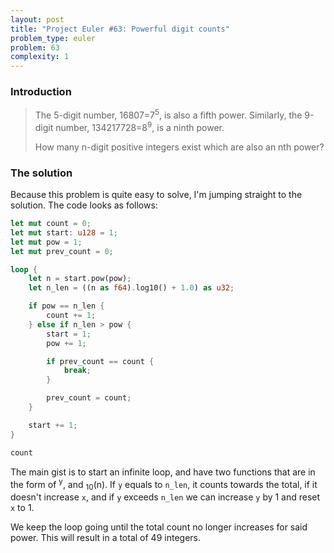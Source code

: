 ```yaml
---
layout: post
title: "Project Euler #63: Powerful digit counts"
problem_type: euler
problem: 63
complexity: 1
---
```


### Introduction

> The 5-digit number, 16807=7<sup>5</sup>, is also a fifth power. Similarly, the 9-digit number, 134217728=8<sup>9</sup>, is a ninth power.
>
> How many n-digit positive integers exist which are also an nth power?

### The solution

Because this problem is quite easy to solve, I'm jumping straight to the solution. The code looks as follows:

```rust
let mut count = 0;
let mut start: u128 = 1;
let mut pow = 1;
let mut prev_count = 0;

loop {
    let n = start.pow(pow);
    let n_len = ((n as f64).log10() + 1.0) as u32;

    if pow == n_len {
        count += 1;
    } else if n_len > pow {
        start = 1;
        pow += 1;

        if prev_count == count {
            break;
        }

        prev_count = count;
    }

    start += 1;
}

count
```

The main gist is to start an infinite loop, and have two functions that are in the form of <math>n = x<sup>y</sup></math>, and <math>n_len = log<sub>10</sub>(n)</math>. If `y` equals to `n_len`, it counts towards the total, if it doesn't increase `x`, and if `y` exceeds `n_len` we can increase `y` by 1 and reset `x` to 1.

We keep the loop going until the total count no longer increases for said power. This will result in a total of 49 integers.
